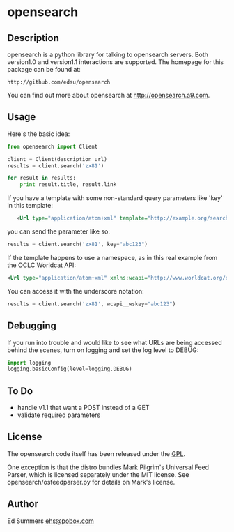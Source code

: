 opensearch
==========

Description
-----------

opensearch is a python library for talking to opensearch servers.
Both version1.0 and version1.1 interactions are supported. The homepage
for this package can be found at:

    http://github.com/edsu/opensearch    

You can find out more about opensearch at <http://opensearch.a9.com>.

Usage
-----

Here's the basic idea:

```python
from opensearch import Client

client = Client(description_url)
results = client.search('zx81')

for result in results:
    print result.title, result.link
```

If you have a template with some non-standard query parameters like 'key' in
this template:

```xml
   <Url type="application/atom+xml" template="http://example.org/search?q={searchTerms}&amp;start={startIndex?}&amp;count={resultSize?}&amp;key={key}"/>
```

you can send the parameter like so:

```python
results = client.search('zx81', key="abc123")
```

If the template happens to use a namespace, as in this real example from the
OCLC Worldcat API:

```xml
<Url type="application/atom+xml" xmlns:wcapi="http://www.worldcat.org/devnet/wiki/SearchAPIDetails" template="http://worldcat.org/webservices/catalog/search/worldcat/opensearch?q={searchTerms}&amp;start={startIndex?}&amp;count={resultSize?}&amp;format=atom&amp;wskey={wcapi:wskey}&amp;cformat={wcapi:cformat?}"/>
```

You can access it with the underscore notation:

```python
results = client.search('zx81', wcapi__wskey="abc123")
```

Debugging
---------

If you run into trouble and would like to see what URLs are being accessed
behind the scenes, turn on logging and set the log level to DEBUG:

```python
import logging
logging.basicConfig(level=logging.DEBUG)
```

To Do
-----

- handle v1.1 that want a POST instead of a GET
- validate required parameters

License
-------

The opensearch code itself has been released under the 
[GPL](http://www.opensource.org/licenses/gpl-license.php).

One exception is that the distro bundles Mark Pilgrim's Universal Feed 
Parser, which is licensed separately under the MIT license. See 
opensearch/osfeedparser.py for details on Mark's license.

Author
------

Ed Summers [ehs@pobox.com](mailto:ehs@pobox.com)
